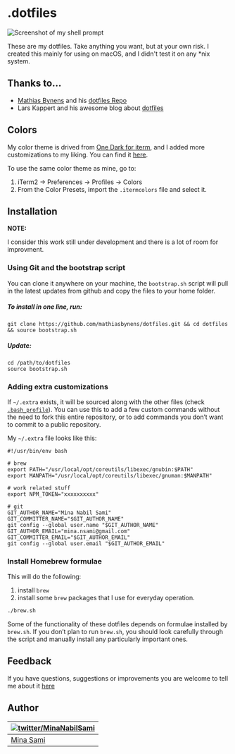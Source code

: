 .dotfiles
=========

![Screenshot of my shell prompt](https://cloud.minasami.com/apps/files_sharing/publicpreview/JArNKMeNkgM9XoY?x=1920&y=714&a=true&file=mnsami_shell_look.png&scalingup=0)

These are my dotfiles. Take anything you want, but at your own risk.
I created this mainly for using on macOS, and I didn't test it on any *nix system.

## Thanks to...

* [Mathias Bynens](https://mathiasbynens.be/) and his [dotfiles Repo](https://github.com/mathiasbynens/dotfiles)
* Lars Kappert and his awesome blog about [dotfiles](https://medium.com/@webprolific/getting-started-with-dotfiles-43c3602fd789)

## Colors

My color theme is drived from [One Dark for iterm](https://github.com/anunez/one-dark-iterm), and I added more customizations to my liking. You can find it [here](https://github.com/mnsami/dotfiles/blob/master/iterm/One%20Dark.itermcolors).

To use the same color theme as mine, go to:

1. iTerm2 -> Preferences -> Profiles -> Colors
2. From the Color Presets, import the `.itermcolors` file and select it.


## Installation

**NOTE:**

I consider this work still under development and there is a lot of room for improvment.

### Using Git and the bootstrap script

You can clone it anywhere on your machine, the `bootstrap.sh` script will pull in the latest updates from github and copy the files to your home folder.

##### To install in one line, run:

    git clone https://github.com/mathiasbynens/dotfiles.git && cd dotfiles && source bootstrap.sh

##### Update:

    cd /path/to/dotfiles
    source bootstrap.sh

### Adding extra customizations

If `~/.extra` exists, it will be sourced along with the other files (check [`.bash_profile`](https://github.com/mnsami/dotfiles/blob/autodeploy/.bash_profile)). You can use this to add a few custom commands without the need to fork this entire repository, or to add commands you don’t want to commit to a public repository.

My `~/.extra` file looks like this:

    #!/usr/bin/env bash

    # brew
    export PATH="/usr/local/opt/coreutils/libexec/gnubin:$PATH"
    export MANPATH="/usr/local/opt/coreutils/libexec/gnuman:$MANPATH"

    # work related stuff
    export NPM_TOKEN="xxxxxxxxxx"

    # git
    GIT_AUTHOR_NAME="Mina Nabil Sami"
    GIT_COMMITTER_NAME="$GIT_AUTHOR_NAME"
    git config --global user.name "$GIT_AUTHOR_NAME"
    GIT_AUTHOR_EMAIL="mina.nsami@gmail.com"
    GIT_COMMITTER_EMAIL="$GIT_AUTHOR_EMAIL"
    git config --global user.email "$GIT_AUTHOR_EMAIL"

### Install Homebrew formulae

This will do the following:

1. install `brew`
2. install some `brew` packages that I use for everyday operation.

```bash
./brew.sh
```

Some of the functionality of these dotfiles depends on formulae installed by `brew.sh`. If you don’t plan to run `brew.sh`, you should look carefully through the script and manually install any particularly important ones.

## Feedback

If you have questions, suggestions or improvements you are welcome to tell me about it [here](https://github.com/mnsami/dotfiles/issues)

## Author

| [![twitter/MinaNabilSami](https://secure.gravatar.com/avatar/d990e5db49fc11a49e3a4a1e19c2607d)](http://twitter.com/MinaNabilSami "Follow @MinaNabilSami on Twitter") |
|---|
| [Mina Sami](https://www.linkedin.com/in/mnsami/) |